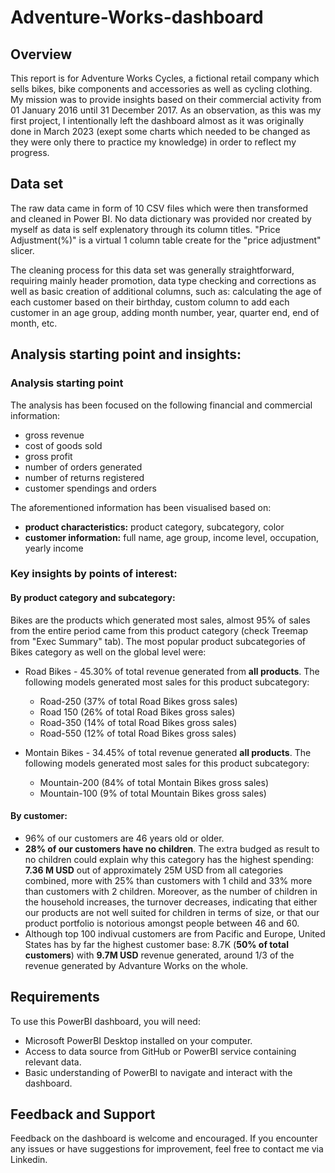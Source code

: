 # Adventure-Works-dashboard

## Overview 

This report is for Adventure Works Cycles, a fictional retail company which sells bikes, bike components and accessories as well as cycling clothing. My mission was to provide insights based on their commercial activity from 01 January 2016 until 31 December 2017. 
As an observation, as this was my first project, I intentionally left the dashboard almost as it was originally done in March 2023 (exept some charts which needed to be changed as they were only there to practice my knowledge) in order to reflect my progress.


## Data set

The raw data came in form of 10 CSV files which were then transformed and cleaned in Power BI. No data dictionary was provided nor created by myself as data is self explenatory through its column titles. "Price Adjustment(%)" is a virtual 1 column table create for the "price adjustment" slicer.

The cleaning process for this data set was generally straightforward, requiring mainly header promotion, data type checking and corrections as well as basic creation of additional columns, such as: calculating the age of each customer based on their birthday, custom column to add each customer in an age group, adding month number, year, quarter end, end of month, etc. 

## Analysis starting point and insights:

### Analysis starting point

The analysis has been focused on the following financial and commercial information:
 * gross revenue
 * cost of goods sold
 * gross profit
 * number of orders generated
 * number of returns registered
 * customer spendings and orders

 The aforementioned information has been visualised based on: <br>
  * **product characteristics:** product category, subcategory, color
  * **customer information:** full name, age group, income level, occupation, yearly income
  

### Key insights by points of interest:

#### By product category and subcategory: 
  Bikes are the products which generated most sales, almost 95% of sales from the entire period came from this product category (check Treemap from "Exec Summary" tab). The most popular product subcategories of Bikes category as well on the global level were:
  
  * Road Bikes - 45.30% of total revenue generated from **all products**. The following models generated most sales for this product subcategory: 
      * Road-250 (37% of total Road Bikes gross sales)
      * Road 150 (26% of total Road Bikes gross sales)
      * Road-350 (14% of total Road Bikes gross sales)
      * Road-550 (12% of total Road Bikes gross sales)
      
  * Montain Bikes - 34.45% of total revenue generated **all products**. The following models generated most sales for this product subcategory:
      * Mountain-200 (84% of total Montain Bikes gross sales)
      * Mountain-100 (9% of total Mountain Bikes gross sales)


#### By customer:
 * 96% of our customers are 46 years old or older.
 * **28% of our customers have no children**. The extra budged as result to no children could explain why this category has the highest spending: **7.36 M USD** out of approximately 25M USD from all categories combined, more with 25% than customers with 1 child and 33% more than customers with 2 children. Moreover, as the number of children in the household increases, the turnover decreases, indicating that either our products are not well suited for children in terms of size, or that our product portfolio is notorious amongst people between 46 and 60.
* Although top 100 indivual customers are from Pacific and Europe, United States has by far the highest customer base: 8.7K (**50% of total customers**) with **9.7M USD** revenue generated, around 1/3 of the revenue generated by Advanture Works on the whole.

## Requirements

To use this PowerBI dashboard, you will need:

- Microsoft PowerBI Desktop installed on your computer.
- Access to data source from GitHub or PowerBI service containing relevant data.
- Basic understanding of PowerBI to navigate and interact with the dashboard.

## Feedback and Support

Feedback on the dashboard is welcome and encouraged. If you encounter any issues or have suggestions for improvement, feel free to contact me via Linkedin.